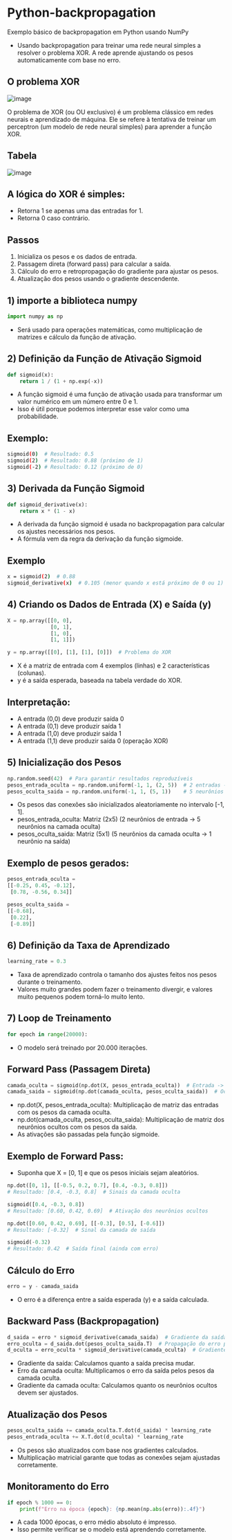 # Python-backpropagation

Exemplo básico de backpropagation em Python usando NumPy

* Usando backpropagation para treinar uma rede neural simples a resolver o problema XOR. A rede aprende ajustando os pesos automaticamente com base no erro.


## O problema XOR
![image](https://github.com/user-attachments/assets/9863ebb3-07ba-43a8-90d5-104701d08365)

O problema de XOR (ou OU exclusivo) é um problema clássico em redes neurais e aprendizado de máquina. Ele se refere à tentativa de treinar um perceptron (um modelo de rede neural simples) para aprender a função XOR.

## Tabela 

![image](https://github.com/user-attachments/assets/0e25d1ba-0417-42eb-bce0-b72253e1757c)


## A lógica do XOR é simples:

* Retorna 1 se apenas uma das entradas for 1.
* Retorna 0 caso contrário.

## Passos 

1) Inicializa os pesos e os dados de entrada.
2) Passagem direta (forward pass) para calcular a saída.
3) Cálculo do erro e retropropagação do gradiente para ajustar os pesos.
4) Atualização dos pesos usando o gradiente descendente.

## 1) importe a biblioteca numpy 

```python
import numpy as np
```

*  Será usado para operações matemáticas, como multiplicação de matrizes e cálculo da função de ativação.

## 2) Definição da Função de Ativação Sigmoid

```python
def sigmoid(x):
    return 1 / (1 + np.exp(-x))
```
* A função sigmoid é uma função de ativação usada para transformar um valor numérico em um número entre 0 e 1.
* Isso é útil porque podemos interpretar esse valor como uma probabilidade.

## Exemplo: 

```bash
sigmoid(0)  # Resultado: 0.5
sigmoid(2)  # Resultado: 0.88 (próximo de 1)
sigmoid(-2) # Resultado: 0.12 (próximo de 0)
````

## 3) Derivada da Função Sigmoid

```python
def sigmoid_derivative(x):
    return x * (1 - x)
```
* A derivada da função sigmoid é usada no backpropagation para calcular os ajustes necessários nos pesos.
* A fórmula vem da regra da derivação da função sigmoide.

## Exemplo 

```bash
x = sigmoid(2)  # 0.88
sigmoid_derivative(x)  # 0.105 (menor quando x está próximo de 0 ou 1)
```

## 4) Criando os Dados de Entrada (X) e Saída (y)

```python
X = np.array([[0, 0],
              [0, 1],
              [1, 0],
              [1, 1]])

y = np.array([[0], [1], [1], [0]])  # Problema do XOR
```

* X é a matriz de entrada com 4 exemplos (linhas) e 2 características (colunas).
* y é a saída esperada, baseada na tabela verdade do XOR.

## Interpretação:

* A entrada (0,0) deve produzir saída 0
* A entrada (0,1) deve produzir saída 1
* A entrada (1,0) deve produzir saída 1
* A entrada (1,1) deve produzir saída 0 (operação XOR)

## 5) Inicialização dos Pesos

```python
np.random.seed(42)  # Para garantir resultados reproduzíveis
pesos_entrada_oculta = np.random.uniform(-1, 1, (2, 5))  # 2 entradas -> 5 neurônios ocultos
pesos_oculta_saida = np.random.uniform(-1, 1, (5, 1))    # 5 neurônios ocultos -> 1 saída
```

* Os pesos das conexões são inicializados aleatoriamente no intervalo [-1, 1].
* pesos_entrada_oculta: Matriz (2x5) (2 neurônios de entrada → 5 neurônios na camada oculta)
* pesos_oculta_saida: Matriz (5x1) (5 neurônios da camada oculta → 1 neurônio na saída)

## Exemplo de pesos gerados:

```python
pesos_entrada_oculta =
[[-0.25, 0.45, -0.12],
 [0.78, -0.56, 0.34]]

pesos_oculta_saida =
[[-0.68],
 [0.22],
 [-0.89]]
```

## 6) Definição da Taxa de Aprendizado

```python
learning_rate = 0.3
```
* Taxa de aprendizado controla o tamanho dos ajustes feitos nos pesos durante o treinamento.
* Valores muito grandes podem fazer o treinamento divergir, e valores muito pequenos podem torná-lo muito lento.


## 7) Loop de Treinamento

```python
for epoch in range(20000):
```
* O modelo será treinado por 20.000 iterações.

## Forward Pass (Passagem Direta)

```python
camada_oculta = sigmoid(np.dot(X, pesos_entrada_oculta))  # Entrada -> Oculta
camada_saida = sigmoid(np.dot(camada_oculta, pesos_oculta_saida))  # Oculta -> Saída
```

* np.dot(X, pesos_entrada_oculta): Multiplicação de matriz das entradas com os pesos da camada oculta.
* np.dot(camada_oculta, pesos_oculta_saida): Multiplicação de matriz dos neurônios ocultos com os pesos da saída.
* As ativações são passadas pela função sigmoide.

## Exemplo de Forward Pass: 

* Suponha que X = [0, 1] e que os pesos iniciais sejam aleatórios.

```python
np.dot([0, 1], [[-0.5, 0.2, 0.7], [0.4, -0.3, 0.8]])
# Resultado: [0.4, -0.3, 0.8]  # Sinais da camada oculta

sigmoid([0.4, -0.3, 0.8]) 
# Resultado: [0.60, 0.42, 0.69]  # Ativação dos neurônios ocultos

np.dot([0.60, 0.42, 0.69], [[-0.3], [0.5], [-0.6]])
# Resultado: [-0.32]  # Sinal da camada de saída

sigmoid(-0.32) 
# Resultado: 0.42  # Saída final (ainda com erro)
```

## Cálculo do Erro

```python
erro = y - camada_saida
```
* O erro é a diferença entre a saída esperada (y) e a saída calculada.


## Backward Pass (Backpropagation)

```python
d_saida = erro * sigmoid_derivative(camada_saida)  # Gradiente da saída
erro_oculta = d_saida.dot(pesos_oculta_saida.T)  # Propagação do erro para a camada oculta
d_oculta = erro_oculta * sigmoid_derivative(camada_oculta)  # Gradiente da camada oculta
```
* Gradiente da saída: Calculamos quanto a saída precisa mudar.
* Erro da camada oculta: Multiplicamos o erro da saída pelos pesos da camada oculta.
* Gradiente da camada oculta: Calculamos quanto os neurônios ocultos devem ser ajustados.

## Atualização dos Pesos

```python
pesos_oculta_saida += camada_oculta.T.dot(d_saida) * learning_rate
pesos_entrada_oculta += X.T.dot(d_oculta) * learning_rate
```

* Os pesos são atualizados com base nos gradientes calculados.
* Multiplicação matricial garante que todas as conexões sejam ajustadas corretamente.

## Monitoramento do Erro

```python
if epoch % 1000 == 0:
    print(f"Erro na época {epoch}: {np.mean(np.abs(erro)):.4f}")
```

* A cada 1000 épocas, o erro médio absoluto é impresso.
* Isso permite verificar se o modelo está aprendendo corretamente.



